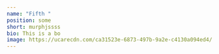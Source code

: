 ```yaml
---
name: "Fifth "
position: some
short: murphjssss
bio: This is a bo
image: https://ucarecdn.com/ca31523e-6873-497b-9a2e-c4130a094ed4/
---
```

